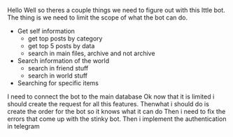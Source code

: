 Hello
Well so theres a couple things we need to figure out with this lttle bot. The thing is we need to
limit the scope of what the bot can do.
- Get self information
  - get top posts by category
  - get top 5 posts by data
  - search in main files, archive and not archive
- Search information of the world
  - search in friend stuff 
  - search in world stuff
- Searching for specific items

I need to connect the bot to the main database
Ok now that it is limited i should create the request for all this features.
Thenwhat i should do is create the order for the bot so it knows what it can do
Then i need to fix the errors that come up with the stinky bot.
Then i implement the authentication in telegram
